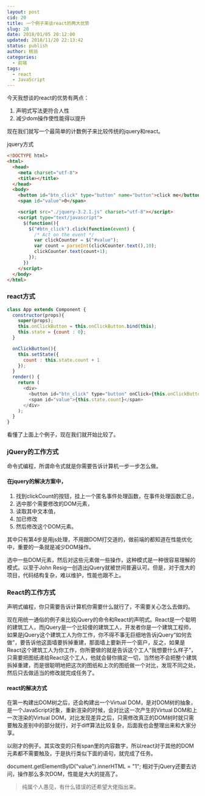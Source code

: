 ```yaml
---
layout: post
cid: 20
title: 一个例子来谈react的两大优势
slug: 20
date: 2018/01/05 20:12:00
updated: 2018/11/20 22:13:42
status: publish
author: 桃翁
categories: 
  - 前端
tags: 
  - react
  - JavaScript
---
```



今天我想谈的react的优势有两点：
1. 声明式写法更符合人性
2. 减少dom操作使性能得以提升

现在我们就写一个最简单的计数例子来比较传统的jquery和react。


<!--more-->


jquery方式
```html
<!DOCTYPE html>
<html>
  <head>
    <meta charset="utf-8">
    <title></title>
  </head>
  <body>
    <button id="btn_click" type="button" name="button">click me</button>
    <span id="value">0</span>

    <script src="./jquery-3.2.1.js" charset="utf-8"></script>
    <script type="text/javascript">
      $(function(){
        $("#btn_click").click(function(event) {
          /* Act on the event */
          var clickCounter = $("#value");
          var count = parseInt(clickCounter.text(),10);
          clickCounter.text(count+1);
        });
      })
    </script>
  </body>
</html>
```
### react方式
```javascript
class App extends Component {
  constructor(props){
    super(props);
    this.onClickButton = this.onClickButton.bind(this);
    this.state = {count : 0};
  }

  onClickButton(){
    this.setState({
      count : this.state.count + 1
    });
  }
  render() {
    return (
      <div>
        <button id="btn_click" type="button" onClick={this.onClickButton}>click me</button>
        <span id="value">{this.state.count}</span>
      </div>
    );
  }
}

```
看懂了上面上个例子，现在我们就开始比较了。

### jQuery的工作方式

命令式编程，所谓命令式就是你需要告诉计算机一步一步怎么做。

#### 在jquery的解决方案中，
1. 找到clickCount的按钮，挂上一个匿名事件处理函数，在事件处理函数汇总，
2. 选中那个需要修改的DOM元素，
3. 读取其中文本值，
4. 加已修改
5. 然后修改这个DOM元素。

其中只有第4步是用js处理，不用跟DOM打交道的，做前端的都知道在性能优化中，重要的一条就是减少DOM操作。

选中一些DOM元素，然后对这些元素做一些操作，这种模式是一种很容易理解的模式。以至于John Resig一创造出jQuery就被世间普遍认可。但是，对于庞大的项目，代码结构复杂，难以维护，性能也跟不上。

### React的工作方式

声明式编程，你只需要告诉计算机你需要什么就行了，不需要关心怎么去做的。

现在用统一通俗的例子来比较jQuery的命令和React的声明式。React是一个聪明的建筑工人，而jQuery是一个比较傻的建筑工人，开发者你是一个建筑工程师，如果是jQuery这个建筑工人为你工作，你不得不事无巨细地告诉jQuery“如何去做”，要告诉他这面墙要拆掉重建，那面墙上要新开一个窗户，反之，如果是React这个建筑工人为你工作，你所要做的就是告诉这个工人“我想要什么样子”，只需要把图纸递给React这个工人，他就会替你搞定一切，当然他不会把整个建筑拆掉重建，而是很聪明地把这次的图纸和上次的图纸做一个对比，发现不同之处，然后只去做适当的修改就完成任务了。

#### react的解决方式
在第一构建出DOM树之后，还会构建出一个Virtual DOM，是对DOM树的抽象，是一个JavaScript对象，重新渲染的时候，会对比这一次产生的Virtual DOM和上一次渲染的Virtual DOM，对比发现差异之后，只需修改真正的DOM树时就只需要触及差别中的部分就行，对于diff算法比较复杂，后面我也会整理出来和大家分享。

以刚才的例子。其实改变的只有span里的内容数字，所以react对于其他的DOM元素都不需要触及，于是执行类似下面的语句，就完成了任务。

document.getElementByID("value").innerHTML = "1";
相对于jQuery还要去访问，操作那么多次DOM，性能是大大的提高了。

> 纯属个人愚见，有什么错误的还希望大佬指出来。